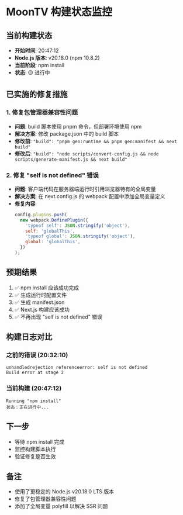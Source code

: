 # MoonTV 构建状态监控

## 当前构建状态
- **开始时间**: 20:47:12
- **Node.js 版本**: v20.18.0 (npm 10.8.2)
- **当前阶段**: npm install
- **状态**: 🟡 进行中

## 已实施的修复措施

### 1. 修复包管理器兼容性问题
- **问题**: build 脚本使用 pnpm 命令，但部署环境使用 npm
- **解决方案**: 修改 package.json 中的 build 脚本
- **修改前**: `"build": "pnpm gen:runtime && pnpm gen:manifest && next build"`
- **修改后**: `"build": "node scripts/convert-config.js && node scripts/generate-manifest.js && next build"`

### 2. 修复 "self is not defined" 错误
- **问题**: 客户端代码在服务器端运行时引用浏览器特有的全局变量
- **解决方案**: 在 next.config.js 的 webpack 配置中添加全局变量定义
- **修复内容**:
  ```javascript
  config.plugins.push(
    new webpack.DefinePlugin({
      'typeof self': JSON.stringify('object'),
      self: 'globalThis',
      'typeof global': JSON.stringify('object'),
      global: 'globalThis',
    })
  );
  ```

## 预期结果
1. ✅ npm install 应该成功完成
2. ✅ 生成运行时配置文件
3. ✅ 生成 manifest.json
4. ✅ Next.js 构建应该成功
5. ✅ 不再出现 "self is not defined" 错误

## 构建日志对比

### 之前的错误 (20:32:10)
```
unhandledrejection referenceerror: self is not defined
Build error at stage 2
```

### 当前构建 (20:47:12)
```
Running "npm install"
状态：正在进行中...
```

## 下一步
- 等待 npm install 完成
- 监控构建脚本执行
- 验证修复是否生效

## 备注
- 使用了更稳定的 Node.js v20.18.0 LTS 版本
- 修复了包管理器兼容性问题
- 添加了全局变量 polyfill 以解决 SSR 问题